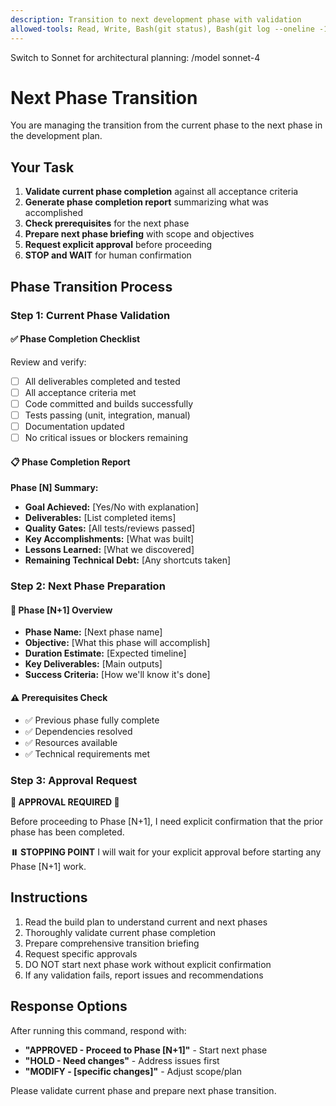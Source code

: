 ```yaml
---
description: Transition to next development phase with validation
allowed-tools: Read, Write, Bash(git status), Bash(git log --oneline -10)
---
```


Switch to Sonnet for architectural planning:
/model sonnet-4

# Next Phase Transition

You are managing the transition from the current phase to the next phase in the development plan.

## Your Task
1. **Validate current phase completion** against all acceptance criteria
2. **Generate phase completion report** summarizing what was accomplished
3. **Check prerequisites** for the next phase
4. **Prepare next phase briefing** with scope and objectives
5. **Request explicit approval** before proceeding
6. **STOP and WAIT** for human confirmation

## Phase Transition Process

### Step 1: Current Phase Validation
#### ✅ Phase Completion Checklist
Review and verify:
- [ ] All deliverables completed and tested
- [ ] All acceptance criteria met
- [ ] Code committed and builds successfully
- [ ] Tests passing (unit, integration, manual)
- [ ] Documentation updated
- [ ] No critical issues or blockers remaining

#### 📋 Phase Completion Report
**Phase [N] Summary:**
- **Goal Achieved:** [Yes/No with explanation]
- **Deliverables:** [List completed items]
- **Quality Gates:** [All tests/reviews passed]
- **Key Accomplishments:** [What was built]
- **Lessons Learned:** [What we discovered]
- **Remaining Technical Debt:** [Any shortcuts taken]

### Step 2: Next Phase Preparation
#### 🎯 Phase [N+1] Overview
- **Phase Name:** [Next phase name]
- **Objective:** [What this phase will accomplish]
- **Duration Estimate:** [Expected timeline]
- **Key Deliverables:** [Main outputs]
- **Success Criteria:** [How we'll know it's done]

#### ⚠️ Prerequisites Check
- ✅ Previous phase fully complete
- ✅ Dependencies resolved
- ✅ Resources available
- ✅ Technical requirements met

### Step 3: Approval Request
**🚨 APPROVAL REQUIRED 🚨**

Before proceeding to Phase [N+1], I need explicit confirmation that the prior phase has been completed.
   
**⏸️ STOPPING POINT**
I will wait for your explicit approval before starting any Phase [N+1] work.

## Instructions
1. Read the build plan to understand current and next phases
2. Thoroughly validate current phase completion
3. Prepare comprehensive transition briefing
4. Request specific approvals
5. DO NOT start next phase work without explicit confirmation
6. If any validation fails, report issues and recommendations

## Response Options
After running this command, respond with:
- **"APPROVED - Proceed to Phase [N+1]"** - Start next phase
- **"HOLD - Need changes"** - Address issues first
- **"MODIFY - [specific changes]"** - Adjust scope/plan

Please validate current phase and prepare next phase transition.